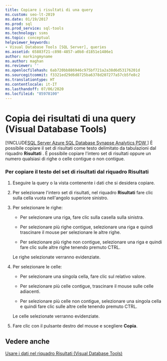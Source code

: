 ```yaml
---
title: Copiare i risultati di una query
ms.custom: seo-lt-2019
ms.date: 01/19/2017
ms.prod: sql
ms.prod_service: sql-tools
ms.technology: ssms
ms.topic: conceptual
helpviewer_keywords:
- Visual Database Tools [SQL Server], queries
ms.assetid: 65883f21-c898-4857-a0b8-d1851e1486e1
author: markingmyname
ms.author: maghan
ms.reviewer: ''
ms.openlocfilehash: 6ab720bb886946c975bf721a2a38d6d53176201d
ms.sourcegitcommit: f3321ed29d6d8725ba6378d207277a57cb5fe8c2
ms.translationtype: HT
ms.contentlocale: it-IT
ms.lasthandoff: 07/06/2020
ms.locfileid: "85978100"
---
```

# <a name="copy-query-results-visual-database-tools"></a>Copia dei risultati di una query (Visual Database Tools)
[!INCLUDE[SQL Server Azure SQL Database Synapse Analytics PDW ](../../includes/applies-to-version/sql-asdb-asdbmi-asa-pdw.md)]
È possibile copiare il set di risultati come testo delimitato da tabulazioni dal riquadro **Risultati** . È possibile copiare l'intero set di risultati oppure un numero qualsiasi di righe o celle contigue o non contigue.  
  
### <a name="to-copy-result-set-text-from-the-results-pane"></a>Per copiare il testo del set di risultati dal riquadro Risultati  
  
1.  Eseguire la query o la vista contenente i dati che si desidera copiare.  
  
2.  Per selezionare l'intero set di risultati, nel riquadro **Risultati** fare clic sulla cella vuota nell'angolo superiore sinistro.  
  
3.  Per selezionare le righe:  
  
    -   Per selezionare una riga, fare clic sulla casella sulla sinistra.  
  
    -   Per selezionare più righe contigue, selezionare una riga e quindi trascinare il mouse per selezionare le altre righe.  
  
    -   Per selezionare più righe non contigue, selezionare una riga e quindi fare clic sulle altre righe tenendo premuto CTRL.  
  
    Le righe selezionate verranno evidenziate.  
  
4.  Per selezionare le celle:  
  
    -   Per selezionare una singola cella, fare clic sul relativo valore.  
  
    -   Per selezionare più celle contigue, trascinare il mouse sulle celle adiacenti.  
  
    -   Per selezionare più celle non contigue, selezionare una singola cella e quindi fare clic sulle altre celle tenendo premuto CTRL.  
  
    Le celle selezionate verranno evidenziate.  
  
5.  Fare clic con il pulsante destro del mouse e scegliere **Copia**.  
  
## <a name="see-also"></a>Vedere anche  
[Usare i dati nel riquadro Risultati &#40;Visual Database Tools&#41;](../../ssms/visual-db-tools/work-with-data-in-the-results-pane-visual-database-tools.md)  
  
